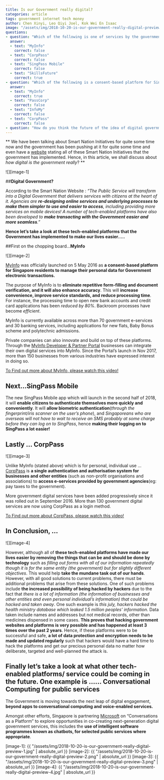 ```yaml
---
title: Is our Government really digital?
categories: article
tags: government internet tech money 
author: Chen Xinyi, Leo Qiyi Joel, Kok Wei En Isaac
image: "/assets/img/2018-10-20-is-our-government-really-digital-preview.png"
questions:
- question: "Which of the following is one of services by the government is not in the article above?"
  answer: 
  - text: "MyInfo"
    correct: false
  - text: "CorpPass"
    correct: false
  - text: "SingPass Mobile"
    correct: false
  - text: "SkillsFuture"
    correct: true
- question: "Which of the following is a consent-based platform for Singapore residents to manage their personal data for Government electronic transactions(stated in the article)?"
  answer: 
  - text: "MyInfo"
    correct: true
  - text: "PassCorp"
    correct: false
  - text: "InfoMy"
    correct: false
  - text: "CorpPass"
    correct: false
- question: "How do you think the future of the idea of digital government would play out?" # open-ended, no answers
---
```


** We have been talking about Smart Nation Initiatives for quite some time now and the government has been pushing at it for quite some time and even have a [website](https://www.smartnation.sg/) stating all of these Smart Nation Initiatives that the government has implemented. Hence, in this article, we shall discuss about *how digital is the government really*? **


![][image-1]

 
##**Digital Government?**

According to the Smart Nation Website : *“The Public Service will transform into a Digital Government that delivers services with citizens at the heart of it. Agencies are **re-designing online services and underlying processes to make them simpler to use and easier to access**, including providing more services on mobile devices! A number of tech-enabled platforms have also been developed to **make transacting with the Government easier and more seamless**.”*


**Hence let’s take a look at these tech-enabled platforms that the Government has implemented to make our lives easier…..**




##First on the chopping board...**MyInfo**


![][image-2]


[MyInfo](https://www.singpass.gov.sg/myinfo/intro) was officially launched on 5 May 2016 as **a consent-based platform for Singapore residents to manage their personal data for Government electronic transactions.**

The purpose of MyInfo is to **eliminate repetitive form-filling and document verification, and it will also enhance accuracy**. This will **increase convenience, improve service standards, and reduce processing time**. For instance, the processing time to open new bank accounts and credit card applications has been *reduced by 80%*. Backroom processes have become *efficient*.

MyInfo is currently available across more than 70 government e-services and 30 banking services, including applications for new flats, Baby Bonus scheme and polytechnic admissions.

Private companies can also innovate and build on top of these platforms. Through the [MyInfo Developer & Partner Portal](https://myinfo-api.app.gov.sg/) businesses can integrate their own digital services into MyInfo. Since the Portal’s launch in Nov 2017, more than 150 businesses from various industries have expressed interest in doing so.


[To Find out more about MyInfo, please watch this video!](https://youtu.be/bdiSXeQ2i5s)


## Next...**SingPass Mobile**

The new SingPass Mobile app which will launch in the second half of 2018, it will **enable citizens to authenticate themselves more quickly and conveniently**. It will **allow biometric authentication**(*through the fingerprint/iris scanner on the user’s phone*), and *Singaporeans who are overseas will not have to wait to receive an SMS probably at some charge before they can log on to SingPass*, hence **making their logging on to SingPass a lot easier!** 



## Lastly ... **CorpPass**


![][image-3]


Unlike MyInfo (stated above) which is for personal, individual use … [CorpPass](https://www.corppass.gov.sg/cpauth/login/homepage?TAM_OP=login) is **a single authentication and authorisation system for businesses and other entities** (such as non-profit organisations and associations) to **access e-services provided by government agencies**(eg: pay taxes to the government). 

More government digital services have been added progressively since it was rolled out in September 2016. More than 130 government digital services are now using CorpPass as a login method.


[To Find out more about CorpPass, please watch this video!](https://youtu.be/ifwp4kfYXCk)


## **In Conclusion, ...**


![][image-4]


However, although all of **these tech-enabled platforms have made our lives easier by removing the things that can be and should be done by technology** such as *filling out forms with all of our information repeatedly though it is for the same entity (the government) but for slightly different objectives*. This would help **take the mundane task out of our hands**. However, with all good solutions to current problems, there must be additional problems that arise from these solutions. One of such problems include **the increased possibility of being hacked by hackers** due to the fact that *there is a lot of information (the information of businesses and other entities and even personal individual’s information) that could be hacked and taken away*. One such example is *this july, hackers hacked the health ministry database which leaked 1.5 million peoples’ information*. Data taken include names and addresses but not medical records, other than medicines dispensed in some cases. **This proves that hacking government websites and platforms is very possible and has happened at least 3 times over the past 2 years**. Hence, if these platforms were to be successful and safe, **a lot of data protection and encryption needs to be made and updated regularly** such that hackers would have a hard time to hack the platforms and get our precious personal data no matter how deliberate, targeted and well-planned the attack is. 


## Finally let’s take a look at what other tech-enabled platforms/ service could be coming in the future. One example is …… **Conversational Computing for public services**


The Government is moving towards the next leap of digital engagement, **beyond apps to conversational computing and voice-enabled services.**

Amongst other efforts, Singapore is partnering [Microsoft](https://news.microsoft.com/en-sg/2016/07/12/singapore-to-explore-next-generation-digital-government-services-with-conversations-as-a-platform-proof-of-concept/#sm.0000168ag6odescnwuqg8rae7pzhe) on “Conversations as a Platform” to explore opportunities in co-creating next-generation digital government services, this includes the **use of intelligent software programmes known as chatbots, for selected public services where appropriate**.


[image-1]: {{ "/assets/img/2018-10-20-is-our-government-really-digital-preview-1.jpg" | absolute_url }}
[image-2]: {{ "/assets/img/2018-10-20-is-our-government-really-digital-preview-2.png" | absolute_url }}
[image-3]: {{ "/assets/img/2018-10-20-is-our-government-really-digital-preview-3.png" | absolute_url }}
[image-4]: {{ "/assets/img/2018-10-20-is-our-government-really-digital-preview-4.jpg" | absolute_url }}